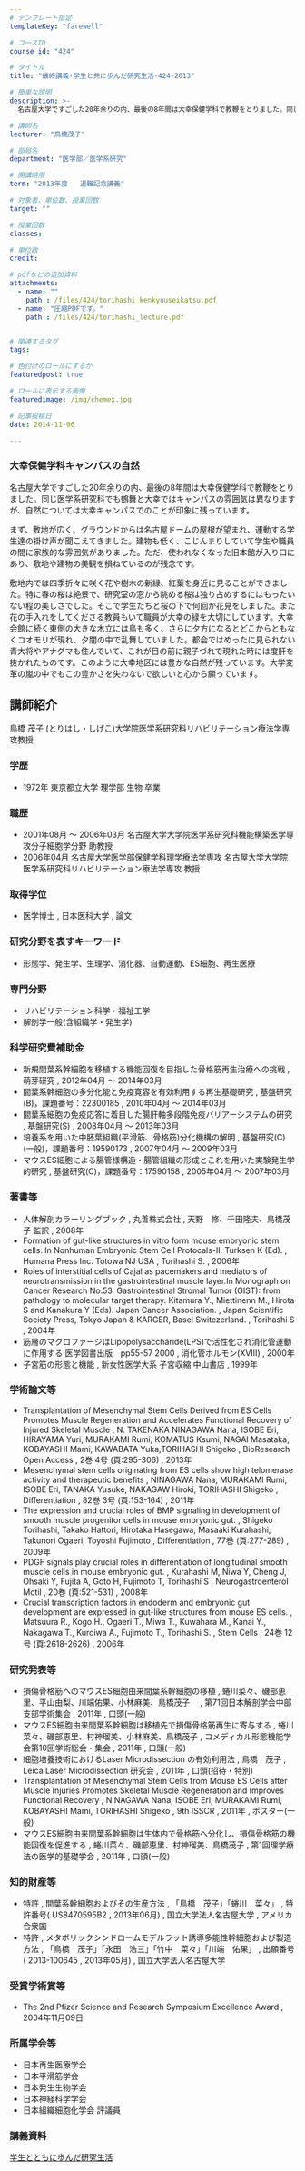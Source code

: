 ```yaml
---
# テンプレート指定
templateKey: "farewell"

# コースID
course_id: "424"

# タイトル
title: "最終講義-学生と共に歩んだ研究生活-424-2013"

# 簡単な説明
description: >-
  名古屋大学ですごした20年余りの内、最後の8年間は大幸保健学科で教鞭をとりました。同じ医学系研究科でも鶴舞と大幸ではキャンパスの雰囲気は異なりますが、自然については大幸キャンパスでのことが印象に残...

# 講師名
lecturer: "鳥橋茂子"

# 部局名
department: "医学部／医学系研究"

# 開講時限
term: "2013年度	退職記念講義"

# 対象者、単位数、授業回数
target: ""

# 授業回数
classes: 

# 単位数
credit: 

# pdfなどの追加資料
attachments: 
  - name: "" 
    path : /files/424/torihashi_kenkyuuseikatsu.pdf
  - name: "圧縮PDFです。" 
    path : /files/424/torihashi_lecture.pdf


# 関連するタグ
tags:

# 色付けのロールにするか
featuredpost: true

# ロールに表示する画像
featuredimage: /img/chemex.jpg

# 記事投稿日
date: 2014-11-06

---
```

### 大幸保健学科キャンパスの自然 

名古屋大学ですごした20年余りの内、最後の8年間は大幸保健学科で教鞭をとりました。同じ医学系研究科でも鶴舞と大幸ではキャンパスの雰囲気は異なりますが、自然については大幸キャンパスでのことが印象に残っています。 

まず、敷地が広く、グラウンドからは名古屋ドームの屋根が望まれ、運動する学生達の掛け声が聞こえてきました。建物も低く、こじんまりしていて学生や職員の間に家族的な雰囲気がありました。ただ、使われなくなった旧本館が入り口にあり、敷地や建物の美観を損ねているのが残念です。 

敷地内では四季折々に咲く花や樹木の新緑、紅葉を身近に見ることができました。特に春の桜は絶景で、研究室の窓から眺める桜は独り占めするにはもったいない程の美しさでした。そこで学生たちと桜の下で何回か花見をしました。また花の手入れをしてくださる教員もいて職員が大幸の緑を大切にしています。大幸会館に続く東側の大きな木立には鳥も多く、さらに夕方になるとどこからともなくコオモリが現れ、夕闇の中で乱舞していました。都会ではめったに見られない青大将やアナグマも住んでいて、これが目の前に親子づれで現れた時には度肝を抜かれたものです。このように大幸地区には豊かな自然が残っています。大学変革の嵐の中でもこの豊かさを失わないで欲しいと心から願っています。
## 講師紹介

鳥橋 茂子 (とりはし・しげこ)大学院医学系研究科リハビリテーション療法学専攻教授 

### 学歴

  * 1972年 東京都立大学 理学部 生物 卒業

### 職歴

  * 2001年08月 〜 2006年03月 名古屋大学大学院医学系研究科機能構築医学専攻分子細胞学分野 助教授
  * 2006年04月 名古屋大学医学部保健学科理学療法学専攻 名古屋大学大学院医学系研究科リハビリテーション療法学専攻 教授

### 取得学位

  * 医学博士 , 日本医科大学 , 論文

### 研究分野を表すキーワード

  * 形態学、発生学、生理学、消化器、自動運動、ES細胞、再生医療

### 専門分野

  * リハビリテーション科学・福祉工学
  * 解剖学一般(含組織学・発生学)

### 科学研究費補助金

  * 新規間葉系幹細胞を移植する機能回復を目指した骨格筋再生治療への挑戦 , 萌芽研究 , 2012年04月 〜 2014年03月
  * 間葉系幹細胞の多分化能と免疫寛容を有効利用する再生基礎研究 , 基盤研究(B)，課題番号：22300185 , 2010年04月 〜 2014年03月
  * 間葉系細胞の免疫応答に着目した腸肝軸多段階免疫バリアーシステムの研究 , 基盤研究(S) , 2008年04月 〜 2013年03月
  * 培養系を用いた中胚葉組織(平滑筋、骨格筋)分化機構の解明 , 基盤研究(C)(一般)，課題番号：19590173 , 2007年04月 〜 2009年03月
  * マウスES細胞による腸管様構造・腸管組織の形成とこれを用いた実験発生学的研究 , 基盤研究(C)，課題番号：17590158 , 2005年04月 〜 2007年03月

### 著書等

  * 人体解剖カラーリングブック , 丸善株式会社 , 天野　修、千田隆夫、鳥橋茂子 監訳 , 2008年
  * Formation of gut-like structures in vitro form mouse embryonic stem cells. In Nonhuman Embryonic Stem Cell Protocals-II. Turksen K (Ed). , Humana Press Inc. Totowa NJ USA , Torihashi S. , 2006年
  * Roles of interstitial cells of Cajal as pacemakers and mediators of neurotransmission in the gastrointestinal muscle layer.In Monograph on Cancer Research No.53. Gastrointestinal Stromal Tumor (GIST): from pathology to molecular target therapy. Kitamura Y., Miettinenn M., Hirota S and Kanakura Y (Eds). Japan Cancer Association. , Japan Scientific Society Press, Tokyo Japan & KARGER, Basel Switezerland. , Torihashi S , 2004年
  * 筋層のマクロファージはLipopolysaccharide(LPS)で活性化され消化管運動に作用する 医学図書出版　pp55-57 2000 , 消化管ホルモン(XVIII) , 2000年
  * 子宮筋の形態と機能 , 新女性医学大系 子宮収縮 中山書店 , 1999年

### 学術論文等

  * Transplantation of Mesenchymal Stem Cells Derived from ES Cells Promotes Muscle Regeneration and Accelerates Functional Recovery of Injured Skeletal Muscle , N. TAKENAKA NINAGAWA Nana, ISOBE Eri, HIRAYAMA Yuri, MURAKAMI Rumi, KOMATUS Ksumi, NAGAI Masataka, KOBAYASHI Mami, KAWABATA Yuka,TORIHASHI Shigeko , BioResearch Open Access , 2巻 4号 (頁:295-306) , 2013年
  * Mesenchymal stem cells originating from ES cells show high telomerase activity and therapeutic benefits , NINAGAWA Nana, MURAKAMI Rumi, ISOBE Eri, TANAKA Yusuke, NAKAGAW Hiroki, TORIHASHI Shigeko , Differentiation , 82巻 3号 (頁:153-164) , 2011年
  * The expression and crucial roles of BMP signaling in development of smooth muscle progenitor cells in mouse embryonic gut. , Shigeko Torihashi, Takako Hattori, Hirotaka Hasegawa, Masaaki Kurahashi, Takunori Ogaeri, Toyoshi Fujimoto , Differentiation , 77巻 (頁:277-289) , 2009年
  * PDGF signals play crucial roles in differentiation of longitudinal smooth muscle cells in mouse embryonic gut. , Kurahashi M, Niwa Y, Cheng J, Ohsaki Y, Fujita A, Goto H, Fujimoto T, Torihashi S , Neurogastroenterol Motil , 20巻 (頁:521-531) , 2008年
  * Crucial transcription factors in endoderm and embryonic gut development are expressed in gut-like structures from mouse ES cells. , Matsuura R., Kogo H., Ogaeri T., Miwa T., Kuwahara M., Kanai Y., Nakagawa T., Kuroiwa A., Fujimoto T., Torihashi S. , Stem Cells , 24巻 12号 (頁:2618-2626) , 2006年

### 研究発表等

  * 損傷骨格筋へのマウスES細胞由来間葉系幹細胞の移植 , 蜷川菜々、磯部恵里、平山由梨、川端佑果、小林麻美、鳥橋茂子　 , 第71回日本解剖学会中部支部学術集会 , 2011年 , 口頭(一般)
  * マウスES細胞由来間葉系幹細胞は移植先で損傷骨格筋再生に寄与する , 蜷川菜々、磯部恵里、村神瑠美、小林麻美、鳥橋茂子 , コメディカル形態機能学会第10回学術総会・集会 , 2011年 , 口頭(一般)
  * 細胞培養技術におけるLaser Microdissection の有効利用法 , 鳥橋　茂子 , Leica Laser Microdissection 研究会 , 2011年 , 口頭(招待・特別)
  * Transplantation of Mesenchymal Stem Cells from Mouse ES Cells after Muscle Injuries Promotes Skeletal Muscle Regeneration and Improves Functional Recovery , NINAGAWA Nana, ISOBE Eri, MURAKAMI Rumi, KOBAYASHI Mami, TORIHASHI Shigeko , 9th ISSCR , 2011年 , ポスター(一般)
  * マウスES細胞由来間葉系幹細胞は生体内で骨格筋へ分化し、損傷骨格筋の機能回復を促進する , 蜷川菜々、磯部恵里、村神瑠美、鳥橋茂子 , 第1回理学療法の医学的基礎学会 , 2011年 , 口頭(一般)

### 知的財産等

  * 特許 , 間葉系幹細胞およびその生産方法 , 「鳥橋　茂子」「蜷川　菜々」 , 特許番号( US8470595B2 , 2013年06月) , 国立大学法人名古屋大学 , アメリカ合衆国
  * 特許 , メタボリックシンドロームモデルラット誘導多能性幹細胞および製造方法 , 「鳥橋　茂子」「永田　浩三」「竹中　菜々」「川端　佑果」 , 出願番号( 2013-100645 , 2013年05月) , 国立大学法人名古屋大学

### 受賞学術賞等

  * The 2nd Pfizer Science and Research Symposium Excellence Award , 2004年11月09日 

### 所属学会等

  * 日本再生医療学会
  * 日本平滑筋学会 
  * 日本発生生物学会 
  * 日本神経科学学会 
  * 日本組織細胞化学会 評議員
### 講義資料


[学生とともに歩んだ研究生活](/files/424/torihashi_lecture.pdf) 
